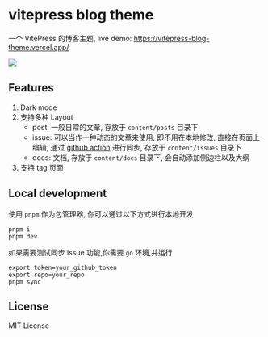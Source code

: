 # vitepress blog theme

一个 VitePress 的博客主题, live demo: https://vitepress-blog-theme.vercel.app/

<a href="https://vitepress-blog-theme.vercel.app/content/posts/Hello.html"><img src="https://user-images.githubusercontent.com/65269574/227694593-5d711109-71ad-4eb7-94a5-69e5ec28a6a7.png"></a>

## Features

1. Dark mode
2. 支持多种 Layout
   - post: 一般日常的文章, 存放于 `content/posts` 目录下
   - issue: 可以当作一种动态的文章来使用, 即不用在本地修改, 直接在页面上编辑, 通过 [github action](https://github.com/fzdwx/vitepress-blog-theme/blob/main/.github/workflows/update.yml) 进行同步, 存放于 `content/issues` 目录下
   - docs: 文档, 存放于 `content/docs` 目录下, 会自动添加侧边栏以及大纲
3. 支持 tag 页面

## Local development

使用 `pnpm` 作为包管理器, 你可以通过以下方式进行本地开发

```shell
pnpm i
pnpm dev
```

如果需要测试同步 issue 功能,你需要 `go` 环境,并运行

```
export token=your_github_token
export repo=your_repo
pnpm sync
```

## License

MIT License
